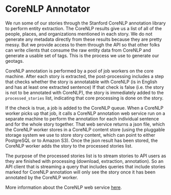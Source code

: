 CoreNLP Annotator
=================

We run some of our stories through the Stanford CoreNLP annotation library to perform entity extraction.  The CoreNLP results give us a list of all of the people, places, and organizations mentioned in each story.  We do not generate any metadata directly from these results because they are pretty messy.  But we provide access to them through the API so that other folks can write clients that consume the raw entity data from CoreNLP and generate a usable set of tags.  This is the process we use to generate our geotags.

CoreNLP annotation is performed by a pool of job workers on the core machine.  After each story is extracted, the post-processing includes a step that checks whether the story is annotatable with CoreNLP (is in English and has at least one extracted sentence) If that check is false (i.e. the story is not to be annotated with CoreNLP), the story is immediately added to the `processed_stories` list, indicating that core processing is done on the story.  

If the check is true, a job is added to the CoreNLP queue.  When a CoreNLP worker picks up that job, it calls a CoreNLP annotation web service run on a separate machine to perform the annotation for each individual sentence and for the whole story together.  That web service returns a json file, which the CoreNLP worker stores in a CoreNLP content store (using the pluggable storage system we use to store story content, which can point to either PostgreSQL or to Amazon S3).  Once the json result has been stored, the CoreNLP worker adds the story to the processed stories list.

The purpose of the processed stories list is to stream stories to API users as they are finished with processing (download, extraction, annotation).  So an API client that is streaming a query that includes queries that include stories marked for CoreNLP annotation will only see the story once it has been annotated by the CoreNLP worker.

More information about the CoreNLP web service [here](hosting/corenlp-hosting.markdown).
 